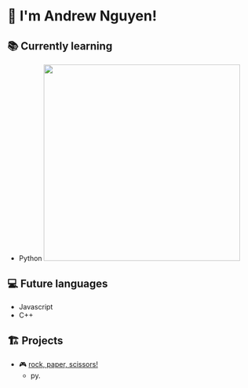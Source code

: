 # 👋 I'm Andrew Nguyen! 

## 📚 Currently learning
- Python
<img src="![image](https://github.com/user-attachments/assets/36da4510-12e4-4a61-a1e9-1e56ad15a57f)
" width="400">
## 💻 Future languages
- Javascript
- C++ 
## 🏗️ Projects
- 🎮 [rock, paper, scissors!](https://github.com/andrewn0207/python-personal-projects/blob/main/rockpaperscissors.py) 
  - py.
